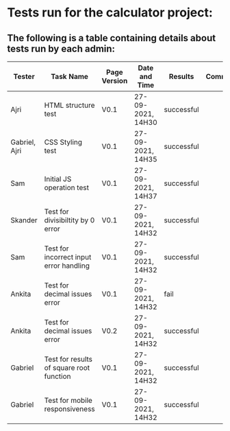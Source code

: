 # Tests run for the calculator project:
## The following is a table containing details about tests run by each admin:

|Tester         | Task Name        | Page Version  | Date and Time     | Results|Comments                                |
|---------------| -------------    | ------------- | -------------     | -------|----------------------------------------|
|Ajri           |HTML structure test | V0.1          | 27-09-2021, 14H30 |successful |                                        |
|Gabriel, Ajri  |CSS Styling test| V0.1          | 27-09-2021, 14H35 |successful|                                        |
|Sam            |Initial JS operation test            | V0.1          | 27-09-2021, 14H37 |successful|                                        | 
|Skander        |Test for divisibiltity by 0 error| V0.1  | 27-09-2021, 14H32 |successful        |                                        |
|Sam            |Test for incorrect input error handling| V0.1  | 27-09-2021, 14H32 |successful       |                                        |
|Ankita         |Test for decimal issues error| V0.1  | 27-09-2021, 14H32 |fail        |                                        |
|Ankita         |Test for decimal issues error| V0.2  | 27-09-2021, 14H32 |successful        |                                        |
|Gabriel        |Test for results of square root function| V0.1 | 27-09-2021, 14H32 |successful        |                                        |
|Gabriel        |Test for mobile responsiveness| V0.1  | 27-09-2021, 14H32 |successful        |                                        |
